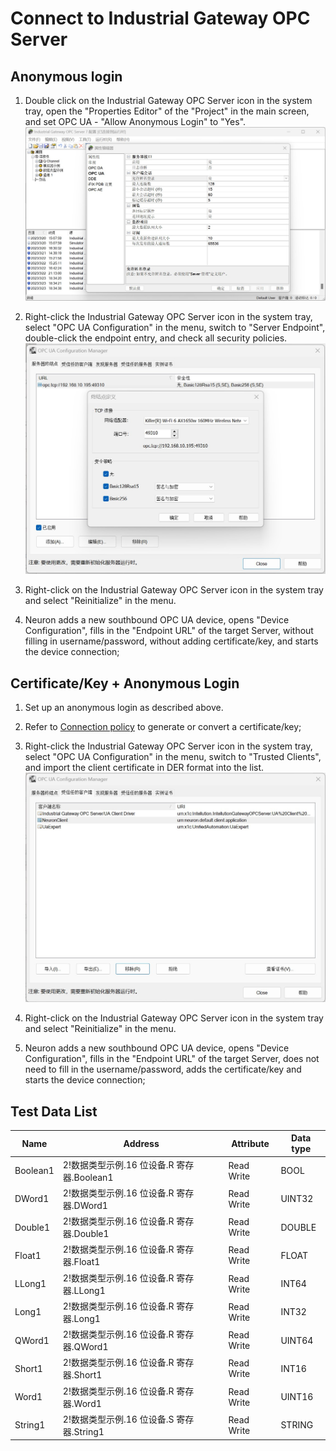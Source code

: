 # Connect to Industrial Gateway OPC Server

## Anonymous login

1. Double click on the Industrial Gateway OPC Server icon in the system tray, open the "Properties Editor" of the "Project" in the main screen, and set OPC UA - "Allow Anonymous Login" to "Yes".
![](./assets/igs-1.jpg)

2. Right-click the Industrial Gateway OPC Server icon in the system tray, select "OPC UA Configuration" in the menu, switch to "Server Endpoint", double-click the endpoint entry, and check all security policies.
![](./assets/igs-2.jpg)

3. Right-click on the Industrial Gateway OPC Server icon in the system tray and select "Reinitialize" in the menu.

4. Neuron adds a new southbound OPC UA device, opens "Device Configuration", fills in the "Endpoint URL" of the target Server, without filling in username/password, without adding certificate/key, and starts the device connection;

## Certificate/Key + Anonymous Login

1. Set up an anonymous login as described above.

2. Refer to [Connection policy](./policy.md) to generate or convert a certificate/key;

3. Right-click the Industrial Gateway OPC Server icon in the system tray, select "OPC UA Configuration" in the menu, switch to "Trusted Clients", and import the client certificate in DER format into the list.
![](./assets/igs-3.jpg)

4. Right-click on the Industrial Gateway OPC Server icon in the system tray and select "Reinitialize" in the menu.

5. Neuron adds a new southbound OPC UA device, opens "Device Configuration", fills in the "Endpoint URL" of the target Server, does not need to fill in the username/password, adds the certificate/key and starts the device connection;

## Test Data List

|  Name    |  Address                                      |  Attribute      | Data type   |
| -------- | ------------------------------------------ | ---------- | ------ |
| Boolean1 | 2!数据类型示例.16 位设备.R 寄存器.Boolean1 | Read Write | BOOL   |
| DWord1   | 2!数据类型示例.16 位设备.R 寄存器.DWord1   | Read Write | UINT32 |
| Double1  | 2!数据类型示例.16 位设备.R 寄存器.Double1  | Read Write | DOUBLE |
| Float1   | 2!数据类型示例.16 位设备.R 寄存器.Float1   | Read Write | FLOAT  |
| LLong1   | 2!数据类型示例.16 位设备.R 寄存器.LLong1   | Read Write | INT64  |
| Long1    | 2!数据类型示例.16 位设备.R 寄存器.Long1    | Read Write | INT32  |
| QWord1   | 2!数据类型示例.16 位设备.R 寄存器.QWord1   | Read Write | UINT64 |
| Short1   | 2!数据类型示例.16 位设备.R 寄存器.Short1   | Read Write | INT16  |
| Word1    | 2!数据类型示例.16 位设备.R 寄存器.Word1    | Read Write | UINT16 |
| String1  | 2!数据类型示例.16 位设备.S 寄存器.String1  | Read Write | STRING |

